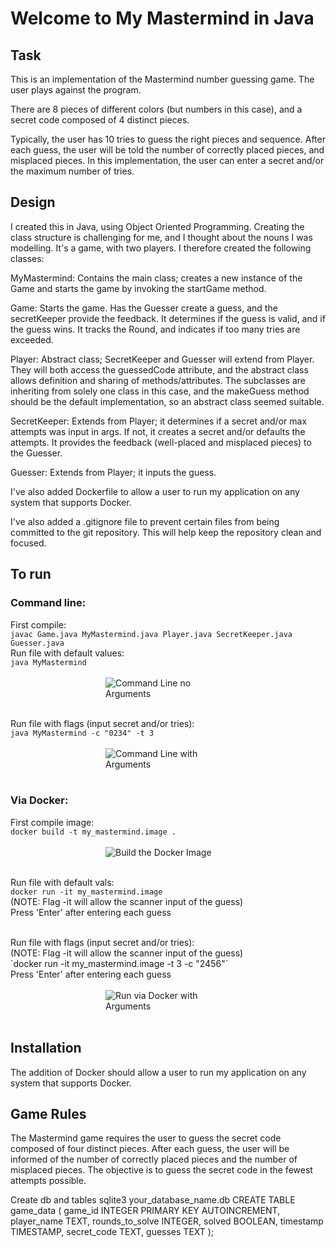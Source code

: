 # Welcome to My Mastermind in Java
## Task
This is an implementation of the Mastermind number guessing game. The user plays against the program.

There are 8 pieces of different colors (but numbers in this case), and a secret code composed of 4 distinct pieces.

Typically, the user has 10 tries to guess the right pieces and sequence. After each guess, the user will be told the number of correctly placed pieces, and misplaced pieces. In this implementation, the user can enter a secret and/or the maximum number of tries.


## Design
I created this in Java, using Object Oriented Programming. Creating the class structure is challenging for me, and I thought about the 
nouns I was modelling. It's a game, with two players. I therefore created the following classes:

MyMastermind: Contains the main class; creates a new instance of the Game and starts the game by invoking the startGame method.

Game: Starts the game. Has the Guesser create a guess, and the secretKeeper provide the feedback. It determines if the guess is valid, and if the guess wins. It tracks the Round, and indicates if too many tries are exceeded.

Player: Abstract class; SecretKeeper and Guesser will extend from Player. They will both access the guessedCode attribute, and the abstract class allows definition and sharing of methods/attributes. The subclasses are inheriting from solely one class in this case, and the makeGuess method should be the default implementation, so an abstract class seemed suitable. 

SecretKeeper: Extends from Player; it determines if a secret and/or max attempts was input in args. If not, it creates a secret and/or defaults the attempts. It provides the feedback (well-placed and misplaced pieces) to the Guesser.

Guesser: Extends from Player; it inputs the guess.


I've also added Dockerfile to allow a user to run my application on any system that supports Docker.

I've also added a .gitignore file to prevent certain files from being committed to the git repository. This will help keep the repository clean and focused.


## To run
### Command line:
First compile:</br> `javac Game.java MyMastermind.java Player.java SecretKeeper.java Guesser.java` </br>
Run file with default values:</br> `java MyMastermind`</br>
 </br>
<img 
src="./ScreenCaps/CLInoArgs.png"
alt="Command Line no Arguments" 
title="CLI no Args"
style="display: block; margin: 0 auto; max-width: 200px">
</br>

Run file with flags (input secret and/or tries):</br> `java MyMastermind -c "0234" -t 3`</br>
 </br>
<img 
src="./ScreenCaps/CLIwithArgs.png"
alt="Command Line with Arguments" 
title="CLI with Args"
style="display: block; margin: 0 auto; max-width: 200px">
</br>

### Via Docker:
First compile image:</br> `docker build -t my_mastermind.image .` </br>
 </br>
<img 
src="./ScreenCaps/DockerBuildImage.png"
alt="Build the Docker Image" 
title="Build Docker Image"
style="display: block; margin: 0 auto; max-width: 200px">
</br>




Run file with default vals:</br> `docker run -it my_mastermind.image` </br>
(NOTE: Flag -it will allow the scanner input of the guess) </br>
Press 'Enter' after entering each guess </br>

</br>
Run file with flags (input secret and/or tries):</br>
(NOTE: Flag -it will allow the scanner input of the guess) </br>
 `docker run -it my_mastermind.image -t 3 -c "2456"` </br>
Press 'Enter' after entering each guess </br>
 </br>
<img 
src="./ScreenCaps/DockerRunwithArgs.png"
alt="Run via Docker with Arguments" 
title="Docker Run with Args"
style="display: block; margin: 0 auto; max-width: 200px">
</br>


## Installation
The addition of Docker should allow a user to run my application on any system that supports Docker.

## Game Rules
The Mastermind game requires the user to guess the secret code composed of four distinct pieces. After each guess, the user will be informed of the number of correctly placed pieces and the number of misplaced pieces. The objective is to guess the secret code in the fewest attempts possible.



Create db and tables
sqlite3 your_database_name.db
CREATE TABLE game_data (
    game_id INTEGER PRIMARY KEY AUTOINCREMENT,
    player_name TEXT,
    rounds_to_solve INTEGER,
    solved BOOLEAN,
    timestamp TIMESTAMP,
    secret_code TEXT,
    guesses TEXT
);
